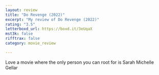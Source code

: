 ```yaml
---
layout: review
title: "Do Revenge (2022)"
excerpt: "My review of Do Revenge (2022)"
rating: "3.5"
letterboxd_url: https://boxd.it/3eUqaX
mst3k: false
rifftrax: false
category: movie_review

---
```


Love a movie where the only person you can root for is Sarah Michelle Gellar